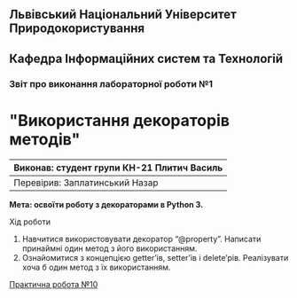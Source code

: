 ## Львівський Національний Університет Природокористування
## Кафедра Інформаційних систем та Технологій




### Звіт про виконання лабораторної роботи №1
# "Використання декораторів методів"



| Виконав: студент групи КН-21 Плитич Василь |
|----------------------------------------------|
| Перевірив: Заплатинський Назар              |




**Мета: освоїти роботу з декораторами в Python 3.**


Хід роботи

1. Навчитися використовувати декоратор “@property”. Написати принаймні
один метод з його використанням.
2. Ознайомитися з концепцією getter’ів, setter’ів і delete’рів. Реалізувати
хоча б один метод з їх використанням.

[Практична робота №10](./task10.py)
